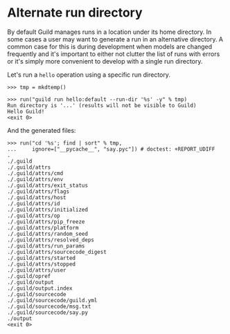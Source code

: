 # Alternate run directory

By default Guild manages runs in a location under its home
directory. In some cases a user may want to generate a run in an
alternative directory. A common case for this is during development
when models are changed frequently and it's important to either not
clutter the list of runs with errors or it's simply more convenient to
develop with a single run directory.

Let's run a `hello` operation using a specific run directory.

    >>> tmp = mkdtemp()

    >>> run("guild run hello:default --run-dir '%s' -y" % tmp)
    Run directory is '...' (results will not be visible to Guild)
    Hello Guild!
    <exit 0>

And the generated files:

    >>> run("cd '%s'; find | sort" % tmp,
    ...     ignore=["__pycache__", "say.pyc"]) # doctest: +REPORT_UDIFF
    .
    ./.guild
    ./.guild/attrs
    ./.guild/attrs/cmd
    ./.guild/attrs/env
    ./.guild/attrs/exit_status
    ./.guild/attrs/flags
    ./.guild/attrs/host
    ./.guild/attrs/id
    ./.guild/attrs/initialized
    ./.guild/attrs/op
    ./.guild/attrs/pip_freeze
    ./.guild/attrs/platform
    ./.guild/attrs/random_seed
    ./.guild/attrs/resolved_deps
    ./.guild/attrs/run_params
    ./.guild/attrs/sourcecode_digest
    ./.guild/attrs/started
    ./.guild/attrs/stopped
    ./.guild/attrs/user
    ./.guild/opref
    ./.guild/output
    ./.guild/output.index
    ./.guild/sourcecode
    ./.guild/sourcecode/guild.yml
    ./.guild/sourcecode/msg.txt
    ./.guild/sourcecode/say.py
    ./output
    <exit 0>

